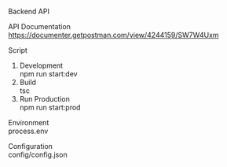 Backend API

API Documentation
https://documenter.getpostman.com/view/4244159/SW7W4Uxm


Script  
1. Development  
  npm run start:dev  
2. Build  
  tsc  
3. Run Production  
  npm run start:prod   
  
Environment  
process.env  

Configuration  
config/config.json 
